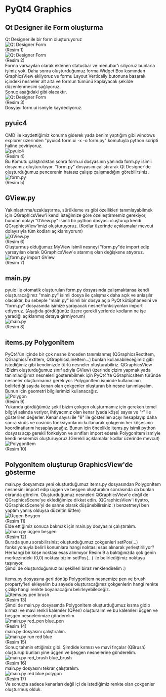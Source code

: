 # PyQt4 Graphics
## Qt Designer ile Form oluşturma
Qt Designer ile bir form oluşturuyoruz<br>
![Qt Designer Form](https://github.com/urkera/PyQt4-Graphics/blob/master/images/00%20Qt%20Designer%20-%20Create%20Window.PNG)<br>
(Resim 1)<br>
![Qt Designer Form](https://github.com/urkera/PyQt4-Graphics/blob/master/images/01%20Qt%20Designer%20-%20Main%20Window.PNG)<br>
(Resim 2)<br>
Forma varsayılan olarak eklenen statusbar ve menubar'ı siliyoruz bunlarla işimiz yok. Daha sonra oluşturduğumuz forma Widget Box kısmından GraphicsView ekliyoruz ve formu Layout Vertically butonuna basarak içindeki nesneler alt alta ve formun tümünü kaplayacak şekilde düzenlenmesini sağlıyoruz.<br>
Sonuç aşağıdaki gibi olacaktır.<br>
![Qt Designer Form](https://github.com/urkera/PyQt4-Graphics/blob/master/images/02%20Qt%20Designer%20-%20Graphicsview.PNG)<br>
(Resim 3)<br>
Dosyayı form.ui ismiyle kaydediyoruz.<br>
## pyuic4
CMD ile kaydettiğimiz konuma giderek yada benim yaptığım gibi windows explorer üzerinden "pyuic4 form.ui -x -o form.py" komutuyla python scripti haline çeviriyoruz.<br>
![pyuic4](https://github.com/urkera/PyQt4-Graphics/blob/master/images/03%20pyuic4.png)<br>
(Resim 4)<br>
Bu Komutu çalıştırdıktan sonra form.ui dosyasının yanında form.py isimli dosyamız oluşturuluyor. "form.py" dosyasını çalıştırarak Qt Designer'de oluşturduğumuz pencerenin hatasız çalışıp çalışmadığını görebilirsiniz.<br>
![form.py](https://github.com/urkera/PyQt4-Graphics/blob/master/images/04%20run%20form_py.png)<br>
(Resim 5)<br>
## GView.py
Yakınlaştırma/uzaklaştırma, sürükleme vs gibi özellikleri tanımlayabilmek için QGraphicsView'i kendi isteğimize göre özelleştirmemiz gerekiyor, bundan dolayı "GView.py" isimli bir python dosyası oluşturup kendi QGraphicsView'imizi oluşturuyoruz. (Kodlar üzerinde açıklamalar mevcut dolayısıyla tüm kodları açıklamıyorum)<br>
![GView.py](https://github.com/urkera/PyQt4-Graphics/blob/master/images/05%20GraphicsView.PNG)<br>
(Resim 6)<br>
Oluşturmuş olduğumuz MyView isimli nesneyi "form.py"de import edip varsayılan olarak QGraphicsView'e atanmış olan değişkene atıyoruz.<br>
![form.py import GView](https://github.com/urkera/PyQt4-Graphics/blob/master/images/06%20form_py%20import.PNG)<br>
(Resim 7)<br>
## main.py
pyuic ile otomatik oluşturulan form.py dosyasında çalışmaktansa kendi oluşturacağımız "main.py" isimli dosya ile çalışmak daha açık ve anlaşılır olacaktır, bu sebeple "main.py" isimli bir dosya açıp PyQt kütüphanesini ve "form.py" dosyasında işimize yarayacak nesne/fonksiyonları import ediyoruz. (Aşağıda gördüğünüz üzere gerekli yerlerde kodların ne işe yaradığı açıklanmış detaya girmiyorum)<br>
![main.py](https://github.com/urkera/PyQt4-Graphics/blob/master/images/07%20main_py.PNG)<br>
(Resim 8)<br>
## items.py PolygonItem
PyQt4'ün içinde bir çok nesne önceden tanımlanmış (QGraphicsRectItem, QGraphicsTextItem, QGraphicsLineItem...) bunları kullanabileceğimiz gibi istediğimiz gibi kendimizde türlü nesneler oluşturabiliriz. QGraphicsView (Bizim oluşturduğumuz sınıf adıyla GView) üzerinde çizim yapmak yada tanımladığımız nesneleri gösterebilmek için PyQt4'te QGraphicsItem türünde nesneler oluşturmamız gerekiyor. PolygonItem isminde kullanıcının belirlediği sayıda kenarı olan çokgenler oluşturan bir nesne tanımlayalım. Bunun için geometri bilgilerimizi kullanacağız.<br>
![Polygon](https://github.com/urkera/PyQt4-Graphics/blob/master/images/08%20Polygon.png)<br>
(Resim 9)<br>
Yukarıda gördüğümüz şekil bizim çokgen oluşturmamız için gereken temel bilgiyi aslında veriyor, ihtiyacımız olan kenar (yada köşe) sayısı ve "r" ile gösterilen değerler. Kenar sayısı ile "θ" ile gösterilen açıyı hesaplayıp daha sonra sinüs ve cosinüs fonksiyonlarını kullanarak çokgenin her köşesinin koordinatlarını hesaplayacağız. Bunun için öncelikle items.py isimli python dosyası açıp gerekli fonksiyon ve sınıfları import ederek PolygonItem ismiyle kendi nesnemizi oluşturuyoruz.(Gerekli açıklamalar kodlar üzerinde mevcut)<br>
![PolygonItem](https://github.com/urkera/PyQt4-Graphics/blob/master/images/09%20PolygonItem.PNG)<br>
(Resim 10)<br>
## PolygonItem oluşturup GraphicsView'de gösterme
main.py dosyamıza yeni oluşturduğumuz items.py dosyasından PolygonItem nesnesini import edip üçgen ve beşgen oluşturalım sonrasında da bunları ekranda görelim. Oluşturduğumuz nesneleri QGraphicsView'e değil de QGraphicsScene'ye eklediğimize dikkat edin. (QGraphicsView'i tiyatro, QGraphicsScene'yi de sahne olarak düşünebilirsiniz :) benzetmeyi ben yaptım yanlış olduysa düzeltin lütfen)<br>
![Üçgen Beşgen](https://github.com/urkera/PyQt4-Graphics/blob/master/images/10%20Add%20PolygonItem.PNG)<br>
(Resim 11)<br>
Elde ettiğimiz sonuca bakmak için main.py dosyasını çalıştıralım.<br>
![main.py üçgen beşgen](https://github.com/urkera/PyQt4-Graphics/blob/master/images/11%20main_py%20ucgen%20besgen.PNG)<br>
(Resim 12)<br>
Burada şunu sorabilirsiniz; oluşturduğumuz çokgenleri setPos(...) fonksiyonuyla belirli konumlara hangi noktası esas alınarak yerleştiriliyor? Herhangi bir köşe noktası esas alınmıyor Resim 9 a baktığınızda çok genin merkezindeki (0,0) noktası bizim setPos(...) ile belirlediğimiz noktaya taşınıyor.<br>
Şimdi de oluşturduğumuz bu şekilleri biraz renklendirelim :)<br><br>
items.py dosyasına geri dönüp PolygonItem nesnemize pen ve brush property'leri ekleyelim bu sayede oluşturacağımız çokgenlerin hangi renkte çizilip hangi renkte boyanacağını belirleyebileceğiz.<br>
![items.py pen brush](https://github.com/urkera/PyQt4-Graphics/blob/master/images/12%20PolygonItem%20Pen%20Brush.PNG)<br>
(Resim 13)<br>
Şimdi de main.py dosyasında PolygonItem oluşturduğumuz kısma gidip kırmızı ve mavi renkli kalemler (QPen) oluşturalım ve bu kalemleri üçgen ve beşgen nesnelerimize gönderelim.<br>
![main.py red_pen blue_pen](https://github.com/urkera/PyQt4-Graphics/blob/master/images/13%20red_pen%20blue_pen.PNG)<br>
(Resim 14)<br>
main.py dosyasını çalıştıralım.<br>
![main.py run red blue](https://github.com/urkera/PyQt4-Graphics/blob/master/images/14%20red%20triangle%20blue%20pentagon.PNG)<br>
(Resim 15)<br>
Sonuç tahmin ettiğimiz gibi. Şimdide kırmızı ve mavi fırçalar (QBrush) oluşturup bunları yine üçgen ve beşgen nesnelerine gönderelim.<br>
![main.py red_brush blue_brush](https://github.com/urkera/PyQt4-Graphics/blob/master/images/15%20red_brush%20blue_brush.PNG)<br>
(Resim 16)<br>
main.py dosyasını tekrar çalıştıralım.<br>
![main.py red blue polygon](https://github.com/urkera/PyQt4-Graphics/blob/master/images/16%20red%20triangle%20blue%20pentagon.PNG)<br>
(Resim 17)<br>
Ve sonuçta sadece kenarları değil içi de istediğimiz renkte olan çokgenler oluşturmuş olduk.<br>
